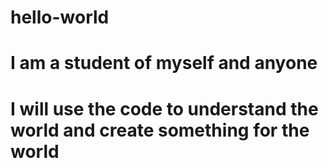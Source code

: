 # hello-world
# I am a student of myself and anyone
# I will use the code to understand the world and create something for the world

